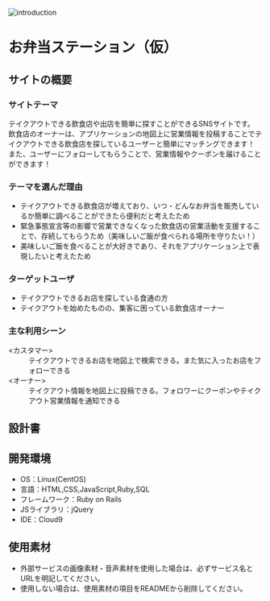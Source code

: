 ![introduction](https://speakerdeck.com/shinchan12345678/202204-akuteihusu-fa-biao-suraito)


# お弁当ステーション（仮）

## サイトの概要

### サイトテーマ
テイクアウトできる飲食店や出店を簡単に探すことができるSNSサイトです。<br>
飲食店のオーナーは、アプリケーションの地図上に営業情報を投稿することでテイクアウトできる飲食店を探しているユーザーと簡単にマッチングできます！
また、ユーザーにフォローしてもらうことで、営業情報やクーポンを届けることができます！

### テーマを選んだ理由
- テイクアウトできる飲食店が増えており、いつ・どんなお弁当を販売しているか簡単に調べることができたら便利だと考えたため
- 緊急事態宣言等の影響で営業できなくなった飲食店の営業活動を支援することで、存続してもらうため（美味しいご飯が食べられる場所を守りたい！）
- 美味しいご飯を食べることが大好きであり、それをアプリケーション上で表現したいと考えたため

### ターゲットユーザ
- テイクアウトできるお店を探している食通の方
- テイクアウトを始めたものの、集客に困っている飲食店オーナー

### 主な利用シーン
<dl>
  <dt><カスタマー></dt>
  <dd>テイクアウトできるお店を地図上で検索できる。また気に入ったお店をフォローできる</dd>
  <dt><オーナー></dt>
  <dd>テイクアウト情報を地図上に投稿できる。フォロワーにクーポンやテイクアウト営業情報を通知できる</dd>
</dl>

## 設計書


## 開発環境
- OS：Linux(CentOS)
- 言語：HTML,CSS,JavaScript,Ruby,SQL
- フレームワーク：Ruby on Rails
- JSライブラリ：jQuery
- IDE：Cloud9

## 使用素材
- 外部サービスの画像素材・音声素材を使用した場合は、必ずサービス名とURLを明記してください。
- 使用しない場合は、使用素材の項目をREADMEから削除してください。
